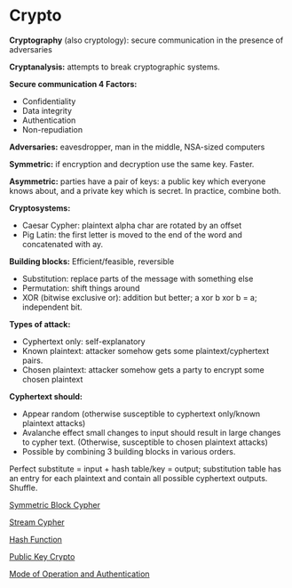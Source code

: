 # Crypto

**Cryptography** (also cryptology): secure communication in the presence of adversaries

**Cryptanalysis:** attempts to break cryptographic systems.

**Secure communication 4 Factors:**

- Confidentiality
- Data integrity
- Authentication
- Non-repudiation

**Adversaries:** eavesdropper, man in the middle, NSA-sized computers

**Symmetric:** if encryption and decryption use the same key. Faster.

**Asymmetric:** parties have a pair of keys: a public key which everyone knows about, and a private key which is secret. In practice, combine both.

**Cryptosystems:**

- Caesar Cypher: plaintext alpha char are rotated by an offset
- Pig Latin: the first letter is moved to the end of the word and concatenated with ay.

**Building blocks:** Efficient/feasible, reversible

- Substitution: replace parts of the message with something else
- Permutation: shift things around
- XOR (bitwise exclusive or): addition but better; a xor b xor b = a; independent bit.

**Types of attack:**

- Cyphertext only: self-explanatory
- Known plaintext: attacker somehow gets some plaintext/cyphertext pairs.
- Chosen plaintext: attacker somehow gets a party to encrypt some chosen plaintext

**Cyphertext should:**

- Appear random (otherwise susceptible to cyphertext only/known plaintext attacks)
- Avalanche effect small changes to input should result in large changes to cypher text. (Otherwise, susceptible to chosen plaintext attacks)
- Possible by combining 3 building blocks in various orders.

Perfect substitute = input + hash table/key = output; substitution table has an entry for each plaintext and contain all possible cyphertext outputs. Shuffle.

[Symmetric Block Cypher](Symmetric%20Block%20Cypher%2074e0078513704efa9e9b42fa524ebc26.md)

[Stream Cypher](Stream%20Cypher%20fe4db399c7124515825fbcfd3e162855.md)

[Hash Function](Hash%20Function%202b9070d61d2e4ecb94f5756c96d192d1.md)

[Public Key Crypto](Public%20Key%20Crypto%20c6513ce8b8754fa89b244d1179c11ee5.md)

[Mode of Operation and Authentication](Mode%20of%20Operation%20and%20Authentication%20065d262bb0644dbfa450ff7b84b7dae7.md)